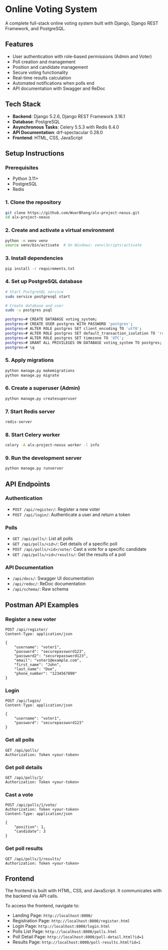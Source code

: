 # Online Voting System

A complete full-stack online voting system built with Django, Django REST Framework, and PostgreSQL.

## Features

- User authentication with role-based permissions (Admin and Voter)
- Poll creation and management
- Position and candidate management
- Secure voting functionality
- Real-time results calculation
- Automated notifications when polls end
- API documentation with Swagger and ReDoc

## Tech Stack

- **Backend**: Django 5.2.6, Django REST Framework 3.16.1
- **Database**: PostgreSQL
- **Asynchronous Tasks**: Celery 5.5.3 with Redis 6.4.0
- **API Documentation**: drf-spectacular 0.28.0
- **Frontend**: HTML, CSS, JavaScript

## Setup Instructions

### Prerequisites

- Python 3.11+
- PostgreSQL
- Redis

### 1. Clone the repository

```bash
git clone https://github.com/WuorBhang/alx-project-nexus.git
cd alx-project-nexus
```

### 2. Create and activate a virtual environment

```bash
python -m venv venv
source venv/bin/activate  # On Windows: venv\Scripts\activate
```

### 3. Install dependencies

```bash
pip install -r requirements.txt
```

### 4. Set up PostgreSQL database

```bash
# Start PostgreSQL service
sudo service postgresql start

# Create database and user
sudo -u postgres psql

postgres=# CREATE DATABASE voting_system;
postgres=# CREATE USER postgres WITH PASSWORD 'postgres';
postgres=# ALTER ROLE postgres SET client_encoding TO 'utf8';
postgres=# ALTER ROLE postgres SET default_transaction_isolation TO 'read committed';
postgres=# ALTER ROLE postgres SET timezone TO 'UTC';
postgres=# GRANT ALL PRIVILEGES ON DATABASE voting_system TO postgres;
postgres=# \q
```

### 5. Apply migrations

```bash
python manage.py makemigrations
python manage.py migrate
```

### 6. Create a superuser (Admin)

```bash
python manage.py createsuperuser
```

### 7. Start Redis server

```bash
redis-server
```

### 8. Start Celery worker

```bash
celery -A alx-project-nexus worker -l info
```

### 9. Run the development server

```bash
python manage.py runserver
```

## API Endpoints

### Authentication

- `POST /api/register/`: Register a new voter
- `POST /api/login/`: Authenticate a user and return a token

### Polls

- `GET /api/polls/`: List all polls
- `GET /api/polls/<id>/`: Get details of a specific poll
- `POST /api/polls/<id>/vote/`: Cast a vote for a specific candidate
- `GET /api/polls/<id>/results/`: Get the results of a poll

### API Documentation

- `/api/docs/`: Swagger UI documentation
- `/api/redoc/`: ReDoc documentation
- `/api/schema/`: Raw schema

## Postman API Examples

### Register a new voter

```
POST /api/register/
Content-Type: application/json

{
    "username": "voter1",
    "password": "securepassword123",
    "password2": "securepassword123",
    "email": "voter1@example.com",
    "first_name": "John",
    "last_name": "Doe",
    "phone_number": "1234567890"
}
```

### Login

```
POST /api/login/
Content-Type: application/json

{
    "username": "voter1",
    "password": "securepassword123"
}
```

### Get all polls

```
GET /api/polls/
Authorization: Token <your-token>
```

### Get poll details

```
GET /api/polls/1/
Authorization: Token <your-token>
```

### Cast a vote

```
POST /api/polls/1/vote/
Authorization: Token <your-token>
Content-Type: application/json

{
    "position": 1,
    "candidate": 3
}
```

### Get poll results

```
GET /api/polls/1/results/
Authorization: Token <your-token>
```

## Frontend

The frontend is built with HTML, CSS, and JavaScript. It communicates with the backend via API calls.

To access the frontend, navigate to:

- Landing Page: `http://localhost:8000/`
- Registration Page: `http://localhost:8000/register.html`
- Login Page: `http://localhost:8000/login.html`
- Polls List Page: `http://localhost:8000/polls.html`
- Poll Detail Page: `http://localhost:8000/poll-detail.html?id=1`
- Results Page: `http://localhost:8000/poll-results.html?id=1`
